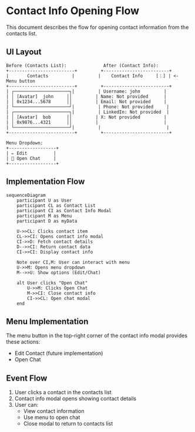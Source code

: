 # Contact Info Opening Flow

This document describes the flow for opening contact information from the contacts list.

## UI Layout

```ascii
Before (Contacts List):              After (Contact Info):
+-------------------------+         +-------------------------+
|       Contacts         |         |    Contact Info     [⋮] | <- Menu button
+-------------------------+         +-------------------------+
| ┌─────────────────────┐|         | Username: john         |
| │ [Avatar]  john     ││         | Name: Not provided      |
| │ 0x1234...5678      ││         | Email: Not provided     |
| └─────────────────────┘|         | Phone: Not provided     |
| ┌─────────────────────┐|         | LinkedIn: Not provided  |
| │ [Avatar]  bob      ││         | X: Not provided         |
| │ 0x9876...4321      ││         |                         |
| └─────────────────────┘|         |                         |
+-------------------------+         +-------------------------+

Menu Dropdown:
+------------------+
| ✏️ Edit          |
| 💬 Open Chat     |
+------------------+
```

## Implementation Flow

```mermaid
sequenceDiagram
    participant U as User
    participant CL as Contact List
    participant CI as Contact Info Modal
    participant M as Menu
    participant D as myData

    U->>CL: Clicks contact item
    CL->>CI: Opens contact info modal
    CI->>D: Fetch contact details
    D-->>CI: Return contact data
    CI->>CI: Display contact info

    Note over CI,M: User can interact with menu
    U->>M: Opens menu dropdown
    M-->>U: Show options (Edit/Chat)

    alt User clicks "Open Chat"
        U->>M: Clicks Open Chat
        M->>CI: Close contact info
        CI->>CL: Open chat modal
    end
```

## Menu Implementation

The menu button in the top-right corner of the contact info modal provides these actions:

- Edit Contact (future implementation)
- Open Chat

## Event Flow

1. User clicks a contact in the contacts list
2. Contact info modal opens showing contact details
3. User can:
   - View contact information
   - Use menu to open chat
   - Close modal to return to contacts list
